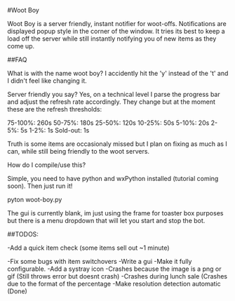 #Woot Boy

Woot Boy is a server friendly, instant notifier for woot-offs. Notifications are displayed popup style in the corner of the window. It tries its best to keep a load off the server while still instantly notifying you of new items as they come up.

##FAQ

What is with the name woot boy?
I accidently hit the 'y' instead of the 't' and I didn't feel like changing it.

Server friendly you say?
Yes, on a technical level I parse the progress bar and adjust the refresh rate accordingly. They change but at the moment these are the refresh thresholds:

75-100%: 260s
50-75%: 180s
25-50%: 120s
10-25%: 50s
5-10%: 20s
2-5%: 5s
1-2%: 1s
Sold-out: 1s

Truth is some items are occasionaly missed but I plan on fixing as much as I can, while still being friendly to the woot servers.

How do I compile/use this?

Simple, you need to have python and wxPython installed (tutorial coming soon).
Then just run it!

pyton woot-boy.py

The gui is currently blank, im just using the frame for toaster box purposes but there is a menu dropdown that will let you start and stop the bot.

##TODOS:

-Add a quick item check (some items sell out ~1 minute)

-Fix some bugs with item switchovers
-Write a gui
-Make it fully configurable.
-Add a systray icon
-Crashes because the image is a png or gif (Still throws error but doesnt crash)
-Crashes during lunch sale (Crashes due to the format of the percentage
-Make resolution detection automatic (Done)


